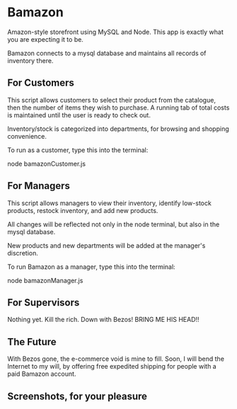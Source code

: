 # Bamazon
Amazon-style storefront using MySQL and Node.  This app is exactly what you are expecting it to be.

Bamazon connects to a mysql database and maintains all records of inventory there.

## For Customers

This script allows customers to select their product from the catalogue, then the number of items they wish to purchase.  A running tab of total costs is maintained until the user is ready to check out.

Inventory/stock is categorized into departments, for browsing and shopping convenience.

To run as a customer, type this into the terminal:

node bamazonCustomer.js

## For Managers

This script allows managers to view their inventory, identify low-stock products, restock inventory, and add new products.

All changes will be reflected not only in the node terminal, but also in the mysql database.

New products and new departments will be added at the manager's discretion.

To run Bamazon as a manager, type this into the terminal:

node bamazonManager.js

## For Supervisors

Nothing yet.  Kill the rich.  Down with Bezos!  BRING ME HIS HEAD!!

## The Future

With Bezos gone, the e-commerce void is mine to fill.  Soon, I will bend the Internet to my will, by offering free expedited shipping for people with a paid Bamazon account.

## Screenshots, for your pleasure



